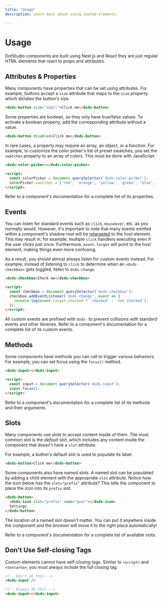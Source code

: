 ```yaml
---
title: "Usage"
description: Learn more about using custom elements.

---
```


# Usage

DotStudio components are built using Next.js and React they are just regular HTML elements that react to props and attributes.


## Attributes & Properties

Many components have properties that can be set using attributes. For example, buttons accept a `size` attribute that maps to the `size` property which dictates the button's size.

```html
<dsds-button size="small">Click me</dsds-button>
```

Some properties are boolean, so they only have true/false values. To activate a boolean property, add the corresponding attribute without a value.

```html
<dsds-button disabled>Click me</dsds-button>
```

In rare cases, a property may require an array, an object, or a function. For example, to customize the color picker's list of preset swatches, you set the `swatches` property to an array of colors. This must be done with JavaScript.

```html
<dsds-color-picker></dsds-color-picker>

<script>
  const colorPicker = document.querySelector('dsds-color-picker');
  colorPicker.swatches = ['red', 'orange', 'yellow', 'green', 'blue', 'purple'];
</script>
```

Refer to a component's documentation for a complete list of its properties.

## Events

You can listen for standard events such as `click`, `mouseover`, etc. as you normally would. However, it's important to note that many events emitted within a component's shadow root will be [retargeted](https://dom.spec.whatwg.org/#retarget) to the host element. This may result in, for example, multiple `click` handlers executing even if the user clicks just once. Furthermore, `event.target` will point to the host element, making things even more confusing.

As a result, you should almost always listen for custom events instead. For example, instead of listening to `click` to determine when an `<dsds-checkbox>` gets toggled, listen to `dsds-change`.

```html
<dsds-checkbox>Check me</dsds-checkbox>

<script>
  const checkbox = document.querySelector('dsds-checkbox');
  checkbox.addEventListener('dsds-change', event => {
    console.log(event.target.checked ? 'checked' : 'not checked');
  });
</script>
```

All custom events are prefixed with `dsds-` to prevent collisions with standard events and other libraries. Refer to a component's documentation for a complete list of its custom events.

## Methods

Some components have methods you can call to trigger various behaviors. For example, you can set focus using the `focus()` method.

```html
<dsds-input></dsds-input>

<script>
  const input = document.querySelector('dsds-input');
  input.focus();
</script>
```

Refer to a component's documentation for a complete list of its methods and their arguments.

## Slots

Many components use slots to accept content inside of them. The most common slot is the _default_ slot, which includes any content inside the component that doesn't have a `slot` attribute.

For example, a button's default slot is used to populate its label.

```html
<dsds-button>Click me</dsds-button>
```

Some components also have _named_ slots. A named slot can be populated by adding a child element with the appropriate `slot` attribute. Notice how the icon below has the `slot="prefix"` attribute? This tells the component to place the icon into its `prefix` slot.

```html
<dsds-button>
  <dsds-icon slot="prefix" name="gear"></dsds-icon>
  Settings
</dsds-button>
```

The location of a named slot doesn't matter. You can put it anywhere inside the component and the browser will move it to the right place automatically!

Refer to a component's documentation for a complete list of available slots.

## Don't Use Self-closing Tags

Custom elements cannot have self-closing tags. Similar to `<script>` and `<textarea>`, you must always include the full closing tag.

```html
<!-- Don't do this -->
<dsds-input />

<!-- Always do this -->
<dsds-input></dsds-input>
```
